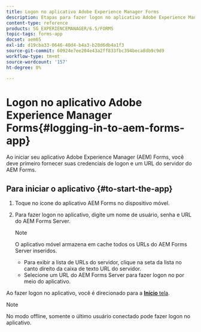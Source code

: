 ```yaml
---
title: Logon no aplicativo Adobe Experience Manager Forms
description: Etapas para fazer logon no aplicativo Adobe Experience Manager Forms.
content-type: reference
products: SG_EXPERIENCEMANAGER/6.5/FORMS
topic-tags: forms-app
docset: aem65
exl-id: d19cba33-0646-40d4-b4a3-b28d6db4a1f3
source-git-commit: 60924e7ee204e43a2ff833fbc394beca8db9c9d9
workflow-type: tm+mt
source-wordcount: '157'
ht-degree: 0%

---
```


# Logon no aplicativo Adobe Experience Manager Forms{#logging-in-to-aem-forms-app}

Ao iniciar seu aplicativo Adobe Experience Manager (AEM) Forms, você deve primeiro fornecer suas credenciais de logon e um URL do servidor do AEM Forms.

## Para iniciar o aplicativo {#to-start-the-app}

1. Toque no ícone do aplicativo AEM Forms no dispositivo móvel.
1. Para fazer logon no aplicativo, digite um nome de usuário, senha e URL do AEM Forms Server.

   >[!NOTE]
   >
   >O aplicativo móvel armazena em cache todos os URLs do AEM Forms Server inseridos.
   >
   >    * Para exibir a lista de URLs do servidor, clique na seta da lista no canto direito da caixa de texto URL do servidor.
   >    * Selecione um URL do AEM Forms Server para fazer logon no por meio do aplicativo.

Ao fazer logon no aplicativo, você é direcionado para a [**Início** tela](../../forms/using/home-screen.md).

>[!NOTE]
>
>No modo offline, somente o último usuário conectado pode fazer logon no aplicativo.
